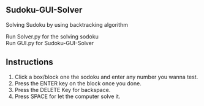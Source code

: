 ## Sudoku-GUI-Solver

Solving Sudoku by using backtracking algorithm

Run Solver.py for the solving sodoku <br>
Run GUI.py for Sudoku-GUI-Solver

## Instructions

1. Click a box/block one the sodoku and enter any number you wanna test. 
2. Press the ENTER key on the block once you done.
3. Press the DELETE Key for backspace.
4. Press SPACE for let the computer solve it.

